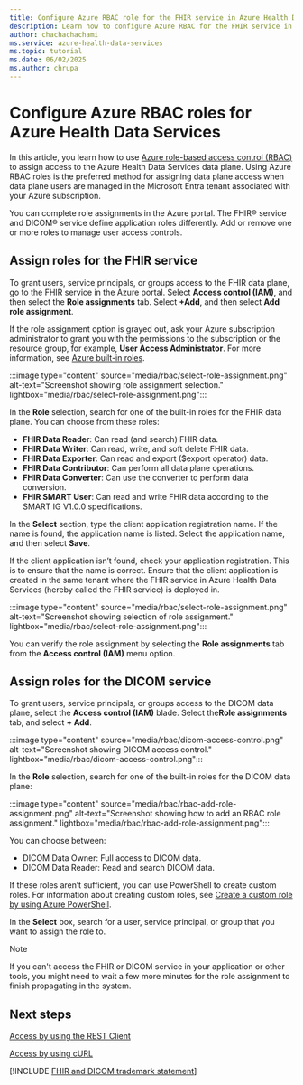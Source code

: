 ```yaml
---
title: Configure Azure RBAC role for the FHIR service in Azure Health Data Services
description: Learn how to configure Azure RBAC for the FHIR service in Azure Health Data Services. Assign roles, manage access, and safeguard your data plane.
author: chachachachami
ms.service: azure-health-data-services
ms.topic: tutorial
ms.date: 06/02/2025
ms.author: chrupa
--- 
```

# Configure Azure RBAC roles for Azure Health Data Services

In this article, you learn how to use [Azure role-based access control (RBAC)](../role-based-access-control/index.yml) to assign access to the Azure Health Data Services data plane. Using Azure RBAC roles is the preferred method for assigning data plane access when data plane users are managed in the Microsoft Entra tenant associated with your Azure subscription.

You can complete role assignments in the Azure portal. The FHIR&reg; service and DICOM&reg; service define application roles differently. Add or remove one or more roles to manage user access controls.

## Assign roles for the FHIR service

To grant users, service principals, or groups access to the FHIR data plane, go to the FHIR service in the Azure portal. Select **Access control (IAM)**, and then select the **Role assignments** tab. Select **+Add**, and then select **Add role assignment**.

If the role assignment option is grayed out, ask your Azure subscription administrator to grant you with the permissions to the subscription or the resource group, for example, **User Access Administrator**. For more information, see [Azure built-in roles](../role-based-access-control/built-in-roles.md).

:::image type="content" source="media/rbac/select-role-assignment.png" alt-text="Screenshot showing role assignment selection." lightbox="media/rbac/select-role-assignment.png":::

In the **Role** selection, search for one of the built-in roles for the FHIR data plane. You can choose from these roles:

* **FHIR Data Reader**: Can read (and search) FHIR data.
* **FHIR Data Writer**: Can read, write, and soft delete FHIR data.
* **FHIR Data Exporter**: Can read and export ($export operator) data.
* **FHIR Data Contributor**: Can perform all data plane operations.
* **FHIR Data Converter**: Can use the converter to perform data conversion.
* **FHIR SMART User**: Can read and write FHIR data according to the SMART IG V1.0.0 specifications.

In the **Select** section, type the client application registration name. If the name is found, the application name is listed. Select the application name, and then select **Save**.

If the client application isn’t found, check your application registration. This is to ensure that the name is correct. Ensure that the client application is created in the same tenant where the FHIR service in Azure Health Data Services (hereby called the FHIR service) is deployed in.

:::image type="content" source="media/rbac/select-role-assignment.png" alt-text="Screenshot showing selection of role assignment." lightbox="media/rbac/select-role-assignment.png":::

You can verify the role assignment by selecting the **Role assignments** tab from the **Access control (IAM)** menu option.

## Assign roles for the DICOM service

To grant users, service principals, or groups access to the DICOM data plane, select the **Access control (IAM)** blade. Select the**Role assignments** tab, and select **+ Add**.

:::image type="content" source="media/rbac/dicom-access-control.png" alt-text="Screenshot showing DICOM access control." lightbox="media/rbac/dicom-access-control.png":::

In the **Role** selection, search for one of the built-in roles for the DICOM data plane:

:::image type="content" source="media/rbac/rbac-add-role-assignment.png" alt-text="Screenshot showing how to add an RBAC role assignment." lightbox="media/rbac/rbac-add-role-assignment.png":::

You can choose between:

* DICOM Data Owner:  Full access to DICOM data.
* DICOM Data Reader: Read and search DICOM data.

If these roles aren’t sufficient, you can use PowerShell to create custom roles. For information about creating custom roles, see [Create a custom role by using Azure PowerShell](../role-based-access-control/custom-roles-powershell.md).

In the **Select** box, search for a user, service principal, or group that you want to assign the role to.

> [!NOTE]
> If you can't access the FHIR or DICOM service in your application or other tools, you might need to wait a few more minutes for the role assignment to finish propagating in the system.

## Next steps

[Access by using the REST Client](./fhir/using-rest-client.md)

[Access by using cURL](./fhir/using-curl.md)

[!INCLUDE [FHIR and DICOM trademark statement](./includes/healthcare-apis-fhir-dicom-trademark.md)]

